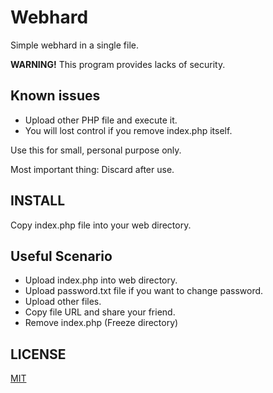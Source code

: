 # Webhard

Simple webhard in a single file.

**WARNING!** This program provides lacks of security.

## Known issues
 * Upload other PHP file and execute it.
 * You will lost control if you remove index.php itself.

Use this for small, personal purpose only.

Most important thing: Discard after use.

## INSTALL
Copy index.php file into your web directory.

## Useful Scenario
 * Upload index.php into web directory.
 * Upload password.txt file if you want to change password.
 * Upload other files.
 * Copy file URL and share your friend.
 * Remove index.php (Freeze directory)

## LICENSE
[MIT](LICENSE)
